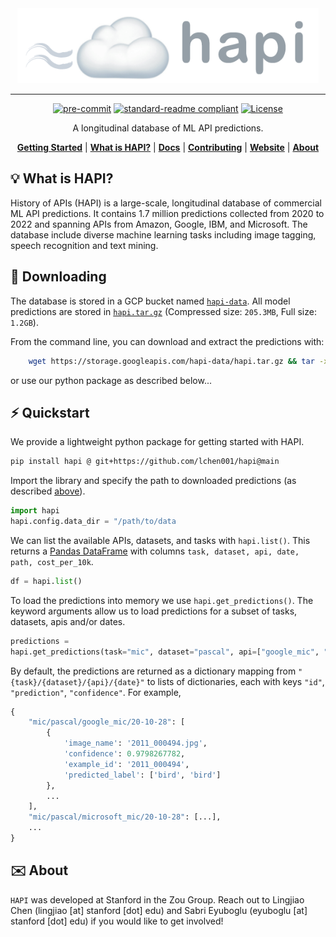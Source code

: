 
<div align="center">
    <img src="docs/assets/banner.png" height=120 alt="banner"/>

-----


[![pre-commit](https://img.shields.io/badge/pre--commit-enabled-brightgreen?logo=pre-commit&logoColor=white)](https://github.com/pre-commit/pre-commit)
[![standard-readme compliant](https://img.shields.io/badge/readme%20style-standard-brightgreen.svg?style=flat-square)](https://github.com/RichardLitt/standard-readme)
[![License](https://img.shields.io/badge/license-Apache%202-blue.svg)](LICENSE)



A longitudinal database of ML API predictions. 

[**Getting Started**](#%EF%B8%8F-quickstart)
| [**What is HAPI?**](#-what-is-dcbench)
| [**Docs**](https://dcbench.readthedocs.io/en/latest/index.html)
| [**Contributing**](CONTRIBUTING.md)
| [**Website**](https://www.datacentricai.cc/)
| [**About**](#%EF%B8%8F-about)
</div>


## 💡 What is HAPI?
History of APIs (HAPI) is a large-scale, longitudinal database of commercial ML API predictions. It contains 1.7 million predictions collected from 2020 to 2022 and spanning APIs from Amazon, Google, IBM, and Microsoft. The database include diverse machine learning tasks including image tagging, speech recognition and text mining.


## 💾  Downloading
The database is stored in a GCP bucket named [`hapi-data`](https://console.cloud.google.com/storage/browser/hapi-data). All model predictions are stored in [`hapi.tar.gz`](https://storage.googleapis.com/hapi-data/hapi.tar.gz) (Compressed size: `205.3MB`, Full size: `1.2GB`). 
    
From the command line, you can download and extract the predictions with: 
```bash
    wget https://storage.googleapis.com/hapi-data/hapi.tar.gz && tar -xzvf hapi.tar.gz 
```
or use our python package as described below... 

## ⚡️ Quickstart
We provide a lightweight python package for getting started with HAPI. 
```bash
pip install hapi @ git+https://github.com/lchen001/hapi@main
```

Import the library and specify the path to downloaded predictions (as described [above](#💾-downloading)). 

```python
import hapi
hapi.config.data_dir = "/path/to/data
```

We can list the available APIs, datasets, and tasks with `hapi.list()`. This returns a [Pandas DataFrame](https://pandas.pydata.org/pandas-docs/stable/reference/api/pandas.DataFrame.html) with columns `task, dataset, api, date, path, cost_per_10k`. 
```python
df = hapi.list()
```

To load the predictions into memory we use `hapi.get_predictions()`. The keyword arguments allow us to load predictions for a subset of tasks, datasets, apis and/or dates. 
```python
predictions =
hapi.get_predictions(task="mic", dataset="pascal", api=["google_mic", "ibm_mic"])
```

By default, the predictions are returned as a dictionary mapping from `"{task}/{dataset}/{api}/{date}"` to lists of dictionaries, each with keys `"id"`, `"prediction"`, `"confidence"`. For example,
```python
{
    "mic/pascal/google_mic/20-10-28": [
        {
            'image_name': '2011_000494.jpg',
            'confidence': 0.9798267782,
            'example_id': '2011_000494',
            'predicted_label': ['bird', 'bird']
        },
        ...
    ],
    "mic/pascal/microsoft_mic/20-10-28": [...],
    ...
}
```



## ✉️ About
`HAPI` was developed at Stanford in the Zou Group. Reach out to Lingjiao Chen (lingjiao [at] stanford [dot] edu) and Sabri Eyuboglu (eyuboglu [at] stanford [dot] edu) if you would like to get involved!
